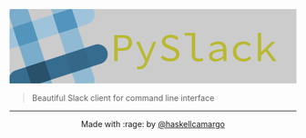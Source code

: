 ![PySlack](./logo.png)

> Beautiful Slack client for command line interface

--------
<p align="center">Made with :rage: by <a href="https://github.com/haskellcamargo">@haskellcamargo</a></p>
